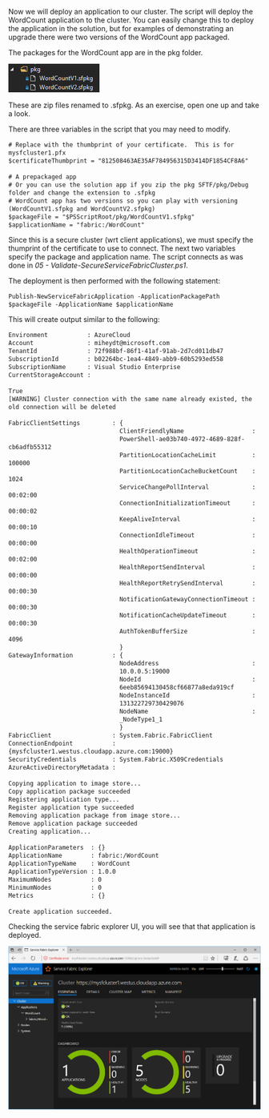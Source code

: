 Now we will deploy an application to our cluster.  The script will deploy the WordCount application to the cluster.  You can easily change this to deploy the application in the solution, but for examples of demonstrating an upgrade there were two versions of the WordCount app packaged.

The packages for the WordCount app are in the pkg folder.

![](images/06_01.png)

These are zip files renamed to .sfpkg.  As an exercise, open one up and take a look.

There are three variables in the script that you may need to modify.
```
# Replace with the thumbprint of your certificate.  This is for mysfcluster1.pfx
$certificateThumbprint = "812508463AE35AF784956315D3414DF1854CF8A6"

# A prepackaged app
# Or you can use the solution app if you zip the pkg SFTF/pkg/Debug folder and change the extension to .sfpkg
# WordCount app has two versions so you can play with versioning (WordCountV1.sfpkg and WordCountV2.sfpkg)
$packageFile = "$PSScriptRoot/pkg/WordCountV1.sfpkg"
$applicationName = "fabric:/WordCount"
```

Since this is a secure cluster (wrt client applications), we must specify the thumprint of the certificate to use to connect.  The next two variables specify the package and application name.  The script connects as was done in *05 - Validate-SecureServiceFabricCluster.ps1*.

The deployment is then performed with the following statement:
```
Publish-NewServiceFabricApplication -ApplicationPackagePath $packageFile -ApplicationName $applicationName
```

This will create output similar to the following:
```
Environment           : AzureCloud
Account               : miheydt@microsoft.com
TenantId              : 72f988bf-86f1-41af-91ab-2d7cd011db47
SubscriptionId        : b02264bc-1ea4-4849-abb9-60b5293ed558
SubscriptionName      : Visual Studio Enterprise
CurrentStorageAccount : 

True
[WARNING] Cluster connection with the same name already existed, the old connection will be deleted

FabricClientSettings         : {
                               ClientFriendlyName                   : 
                               PowerShell-ae03b740-4972-4689-828f-cb6adfb55312
                               PartitionLocationCacheLimit          : 100000
                               PartitionLocationCacheBucketCount    : 1024
                               ServiceChangePollInterval            : 00:02:00
                               ConnectionInitializationTimeout      : 00:00:02
                               KeepAliveInterval                    : 00:00:10
                               ConnectionIdleTimeout                : 00:00:00
                               HealthOperationTimeout               : 00:02:00
                               HealthReportSendInterval             : 00:00:00
                               HealthReportRetrySendInterval        : 00:00:30
                               NotificationGatewayConnectionTimeout : 00:00:30
                               NotificationCacheUpdateTimeout       : 00:00:30
                               AuthTokenBufferSize                  : 4096
                               }
GatewayInformation           : {
                               NodeAddress                          : 
                               10.0.0.5:19000
                               NodeId                               : 
                               6eeb85694130458cf66877a8eda919cf
                               NodeInstanceId                       : 
                               131322729730429076
                               NodeName                             : 
                               _NodeType1_1
                               }
FabricClient                 : System.Fabric.FabricClient
ConnectionEndpoint           : {mysfcluster1.westus.cloudapp.azure.com:19000}
SecurityCredentials          : System.Fabric.X509Credentials
AzureActiveDirectoryMetadata : 

Copying application to image store...
Copy application package succeeded
Registering application type...
Register application type succeeded
Removing application package from image store...
Remove application package succeeded
Creating application...

ApplicationParameters  : {}
ApplicationName        : fabric:/WordCount
ApplicationTypeName    : WordCount
ApplicationTypeVersion : 1.0.0
MaximumNodes           : 0
MinimumNodes           : 0
Metrics                : {}

Create application succeeded.
```
Checking the service fabric explorer UI, you will see that that application is deployed.

![](images/06_02.png)